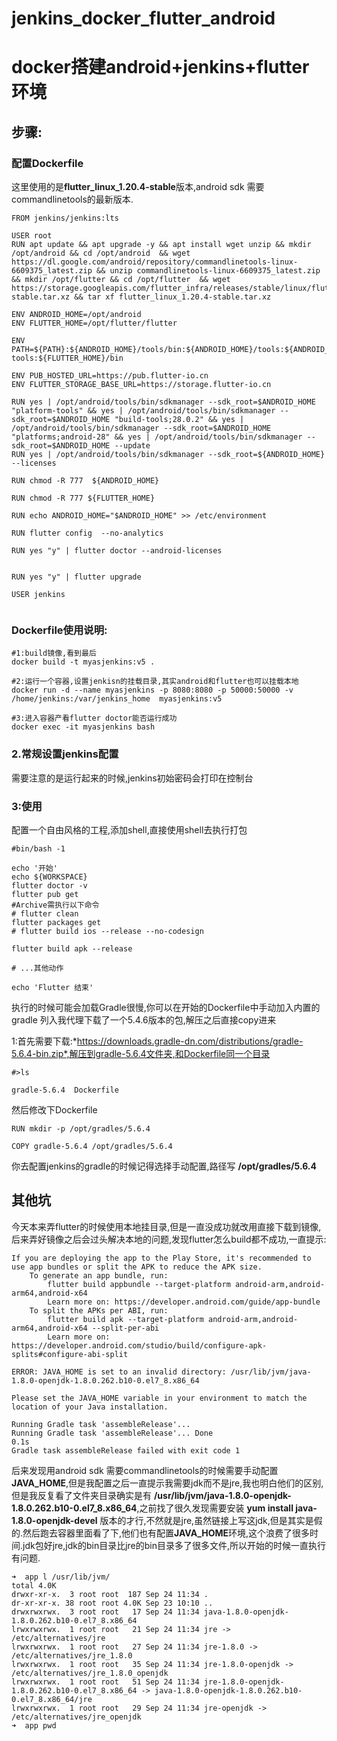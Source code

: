 # jenkins_docker_flutter_android
# docker搭建android+jenkins+flutter环境

## 步骤:

### 配置Dockerfile

这里使用的是**flutter_linux_1.20.4-stable**版本,android sdk 需要commandlinetools的最新版本.

```
FROM jenkins/jenkins:lts

USER root
RUN apt update && apt upgrade -y && apt install wget unzip && mkdir /opt/android && cd /opt/android  && wget https://dl.google.com/android/repository/commandlinetools-linux-6609375_latest.zip && unzip commandlinetools-linux-6609375_latest.zip && mkdir /opt/flutter && cd /opt/flutter  && wget https://storage.googleapis.com/flutter_infra/releases/stable/linux/flutter_linux_1.20.4-stable.tar.xz && tar xf flutter_linux_1.20.4-stable.tar.xz

ENV ANDROID_HOME=/opt/android
ENV FLUTTER_HOME=/opt/flutter/flutter

ENV PATH=${PATH}:${ANDROID_HOME}/tools/bin:${ANDROID_HOME}/tools:${ANDROID_HOME}/platform-tools:${FLUTTER_HOME}/bin

ENV PUB_HOSTED_URL=https://pub.flutter-io.cn
ENV FLUTTER_STORAGE_BASE_URL=https://storage.flutter-io.cn

RUN yes | /opt/android/tools/bin/sdkmanager --sdk_root=$ANDROID_HOME "platform-tools" && yes | /opt/android/tools/bin/sdkmanager --sdk_root=$ANDROID_HOME "build-tools;28.0.2" && yes | /opt/android/tools/bin/sdkmanager --sdk_root=$ANDROID_HOME "platforms;android-28" && yes | /opt/android/tools/bin/sdkmanager --sdk_root=$ANDROID_HOME --update
RUN yes | /opt/android/tools/bin/sdkmanager --sdk_root=${ANDROID_HOME} --licenses

RUN chmod -R 777  ${ANDROID_HOME}

RUN chmod -R 777 ${FLUTTER_HOME}

RUN echo ANDROID_HOME="$ANDROID_HOME" >> /etc/environment

RUN flutter config  --no-analytics

RUN yes "y" | flutter doctor --android-licenses


RUN yes "y" | flutter upgrade

USER jenkins


```


### Dockerfile使用说明:

```
#1:build镜像,看到最后
docker build -t myasjenkins:v5 .

#2:运行一个容器,设置jenkisn的挂载目录,其实android和flutter也可以挂载本地
docker run -d --name myasjenkins -p 8080:8080 -p 50000:50000 -v /home/jenkins:/var/jenkins_home  myasjenkins:v5

#3:进入容器产看flutter doctor能否运行成功
docker exec -it myasjenkins bash

```
### 2.常规设置jenkins配置
需要注意的是运行起来的时候,jenkins初始密码会打印在控制台

### 3:使用
配置一个自由风格的工程,添加shell,直接使用shell去执行打包

```
#bin/bash -1

echo '开始'
echo ${WORKSPACE}
flutter doctor -v
flutter pub get
#Archive需执行以下命令
# flutter clean
flutter packages get
# flutter build ios --release --no-codesign

flutter build apk --release

# ...其他动作

echo 'Flutter 结束'

```
执行的时候可能会加载Gradle很慢,你可以在开始的Dockerfile中手动加入内置的gradle
列入我代理下载了一个5.4.6版本的包,解压之后直接copy进来

1:首先需要下载:*https://downloads.gradle-dn.com/distributions/gradle-5.6.4-bin.zip*,解压到gradle-5.6.4文件夹,和Dockerfile同一个目录
```
#>ls

gradle-5.6.4  Dockerfile
```
然后修改下Dockerfile
```
RUN mkdir -p /opt/gradles/5.6.4

COPY gradle-5.6.4 /opt/gradles/5.6.4

```
你去配置jenkins的gradle的时候记得选择手动配置,路径写 **/opt/gradles/5.6.4**

## 其他坑
今天本来弄flutter的时候使用本地挂目录,但是一直没成功就改用直接下载到镜像,后来弄好镜像之后会过头解决本地的问题,发现flutter怎么build都不成功,一直提示:
```
If you are deploying the app to the Play Store, it's recommended to use app bundles or split the APK to reduce the APK size.
    To generate an app bundle, run:
        flutter build appbundle --target-platform android-arm,android-arm64,android-x64
        Learn more on: https://developer.android.com/guide/app-bundle
    To split the APKs per ABI, run:
        flutter build apk --target-platform android-arm,android-arm64,android-x64 --split-per-abi
        Learn more on:  https://developer.android.com/studio/build/configure-apk-splits#configure-abi-split
                                                                        
ERROR: JAVA_HOME is set to an invalid directory: /usr/lib/jvm/java-1.8.0-openjdk-1.8.0.262.b10-0.el7_8.x86_64
                                                                        
Please set the JAVA_HOME variable in your environment to match the      
location of your Java installation.                                     
                                                                        
Running Gradle task 'assembleRelease'...                                
Running Gradle task 'assembleRelease'... Done                       0.1s
Gradle task assembleRelease failed with exit code 1

```

后来发现用android sdk 需要commandlinetools的时候需要手动配置**JAVA_HOME**,但是我配置之后一直提示我需要jdk而不是jre,我也明白他们的区别,但是我反复看了文件夹目录确实是有 **/usr/lib/jvm/java-1.8.0-openjdk-1.8.0.262.b10-0.el7_8.x86_64**,之前找了很久发现需要安装 **yum install java-1.8.0-openjdk-devel** 版本的才行,不然就是jre,虽然链接上写这jdk,但是其实是假的.然后跑去容器里面看了下,他们也有配置**JAVA_HOME**环境,这个浪费了很多时间.jdk包好jre,jdk的bin目录比jre的bin目录多了很多文件,所以开始的时候一直执行有问题.

```
➜  app l /usr/lib/jvm/
total 4.0K
drwxr-xr-x.  3 root root  187 Sep 24 11:34 .
dr-xr-xr-x. 38 root root 4.0K Sep 23 10:10 ..
drwxrwxrwx.  3 root root   17 Sep 24 11:34 java-1.8.0-openjdk-1.8.0.262.b10-0.el7_8.x86_64
lrwxrwxrwx.  1 root root   21 Sep 24 11:34 jre -> /etc/alternatives/jre
lrwxrwxrwx.  1 root root   27 Sep 24 11:34 jre-1.8.0 -> /etc/alternatives/jre_1.8.0
lrwxrwxrwx.  1 root root   35 Sep 24 11:34 jre-1.8.0-openjdk -> /etc/alternatives/jre_1.8.0_openjdk
lrwxrwxrwx.  1 root root   51 Sep 24 11:34 jre-1.8.0-openjdk-1.8.0.262.b10-0.el7_8.x86_64 -> java-1.8.0-openjdk-1.8.0.262.b10-0.el7_8.x86_64/jre
lrwxrwxrwx.  1 root root   29 Sep 24 11:34 jre-openjdk -> /etc/alternatives/jre_openjdk
➜  app pwd

```
